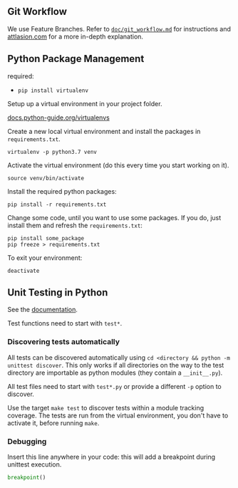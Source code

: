 
## Git Workflow

We use Feature Branches. Refer to [`doc/git_workflow.md`](doc/git_workflow.md) for instructions and [attlasion.com](https://www.atlassian.com/git/tutorials/comparing-workflows/feature-branch-workflow) for a more in-depth explanation.

## Python Package Management

required:

- `pip install virtualenv`

Setup up a virtual environment in your project folder.

[docs.python-guide.org/virtualenvs](https://docs.python-guide.org/dev/virtualenvs/#basic-usage)

Create a new local virtual environment and install the packages in `requirements.txt`.

```
virtualenv -p python3.7 venv
```

Activate the virtual environment (do this every time you start working on it).

```
source venv/bin/activate
```

Install the required python packages:

```
pip install -r requirements.txt
```

Change some code, until you want to use some packages. If you do, just install them and refresh the `requirements.txt`:

```
pip install some_package
pip freeze > requirements.txt
```

To exit your environment:

```
deactivate
```

## Unit Testing in Python

See the [documentation](https://docs.python.org/3/library/unittest.html).

Test functions need to start with `test*`.

### Discovering tests automatically

All tests can be discovered automatically using `cd <directory && python -m unittest discover`. This only works if all directories on the way to the test directory are importable as python modules (they contain a `__init__.py`).

All test files need to start with `test*.py` or provide a different `-p` option to discover.

Use the target `make test` to discover tests within a module tracking coverage. The tests are run from the virtual environment, you don't have to activate it, before running `make`.

### Debugging

Insert this line anywhere in your code: this will add a breakpoint during unittest execution.

```py
breakpoint()
```
